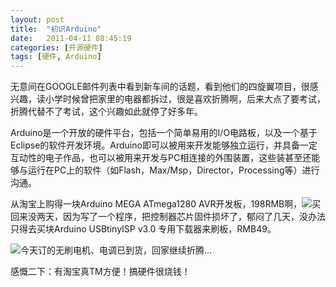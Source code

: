 ```yaml
---
layout: post
title:  "初识Arduino"
date:   2011-04-11 08:45:19
categories: [开源硬件]
tags: [硬件, Arduino]
---
```


无意间在GOOGLE邮件列表中看到新车间的话题，看到他们的四旋翼项目，很感兴趣，读小学时候曾把家里的电器都拆过，很是喜欢折腾啊，后来大点了要考试，折腾代替不了考试，这个兴趣如此就停了好多年。

Arduino是一个开放的硬件平台，包括一个简单易用的I/O电路板，以及一个基于Eclipse的软件开发环境。Arduino即可以被用来开发能够独立运行，并具备一定互动性的电子作品，也可以被用来开发与PC相连接的外围装置，这些装甚至还能够与运行在PC上的软件（如Flash，Max/Msp，Director，Processing等）进行沟通。 

从淘宝上购得一块Arduino MEGA ATmega1280 AVR开发板，198RMB啊，![](http://img05.taobaocdn.com/imgextra/i5/94851079/T2GZxdXnZ8itP1upjX.jpg_620x10000.jpg)买回来没两天，因为写了一个程序，把控制器芯片固件损坏了，郁闷了几天，没办法只得去买块Arduino USBtinyISP v3.0 专用下载器来刷板，RMB49。

![](http://img02.taobaocdn.com/imgextra/i2/94851079/T2uG4xXbdaXXXXXXXX_%21%2194851079.jpg)今天订的无刷电机、电调已到货，回家继续折腾...

感慨二下：有淘宝真TM方便！搞硬件很烧钱！